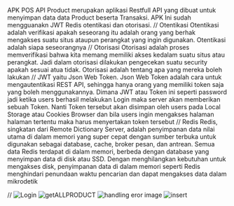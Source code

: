 APK POS API Product merupakan aplikasi Restfull API yang dibuat untuk menyimpan data data Product beserta Transaksi.
APK Ini sudah mengguanakn JWT Redis otentikasi dan otorisasi.
//
Otentikasi
Otentikasi adalah verifikasi apakah seseorang itu adalah orang yang berhak mengakses suatu situs ataupun perangkat yang ingin digunakan.
Otentikasi adalah siapa seseorangnya
//
Otorisasi
Otorisasi adalah proses memverifikasi bahwa kita memang memiliki akses kedalam suatu situs atau perangkat. Jadi dalam otorisasi dilakukan pengecekan suatu security apakah sesuai atua tidak.
Otorisasi adalah tentang apa yang mereka boleh lakukan
//
JWT
yaitu Json Web Token. Json Web Token adalah cara untuk mengautentikasi REST API, sehingga hanya orang yang memiliki token saja yang boleh menggunakannya.
Dimana JWT atau Token ini seperti password jadi ketika users berhasil melakukan Login maka server akan memberikan sebuah Token. Nanti Token tersebut akan disimpan oleh users pada Local Storage atau Cookies Browser dan bila users ingin mengakses halaman halaman tertentu maka harus menyertakan token tersebut
//
Redis
Redis, singkatan dari Remote Dictionary Server, adalah penyimpanan data nilai utama di dalam memori yang super cepat dengan sumber terbuka untuk digunakan sebagai database, cache, broker pesan, dan antrean. Semua data Redis terdapat di dalam memori, berbeda dengan database yang menyimpan data di disk atau SSD. Dengan menghilangkan kebutuhan untuk mengakses disk, penyimpanan data di dalam memori seperti Redis menghindari penundaan waktu pencarian dan dapat mengakses data dalam mikrodetik

//
![Login](https://user-images.githubusercontent.com/53321389/93398303-7be32f00-f8a5-11ea-8998-8414a9b2766b.PNG)
![getALLPRODUCT](https://user-images.githubusercontent.com/53321389/93398287-78e83e80-f8a5-11ea-81c3-ffa10a7e88a6.PNG)
![handling eror image](https://user-images.githubusercontent.com/53321389/93398296-7ab20200-f8a5-11ea-9b03-833d8eb40149.PNG)
![insert](https://user-images.githubusercontent.com/53321389/93398301-7b4a9880-f8a5-11ea-8468-a8f0333d62b6.PNG)

